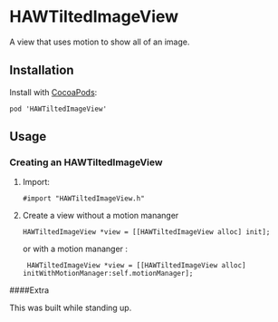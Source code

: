 HAWTiltedImageView
==================

A view that uses motion to show all of an image.

## Installation

Install with [CocoaPods](http://cocoapods.org):

`pod 'HAWTiltedImageView'`

## Usage

### Creating an HAWTiltedImageView

1. Import:

    `#import "HAWTiltedImageView.h"`

2. Create a view without a motion mananger 

    `HAWTiltedImageView *view = [[HAWTiltedImageView alloc] init];`

   or with a motion mananger :

    ` HAWTiltedImageView *view = [[HAWTiltedImageView alloc] initWithMotionManager:self.motionManager];`

####Extra 

This was built while standing up.